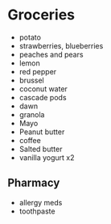 # Groceries

- potato
- strawberries, blueberries
- peaches and pears
- lemon
- red pepper
- brussel
- coconut water
- cascade pods
- dawn
- granola
- Mayo
- Peanut butter
- coffee
- Salted butter
- vanilla yogurt x2

## Pharmacy

- allergy meds
- toothpaste
